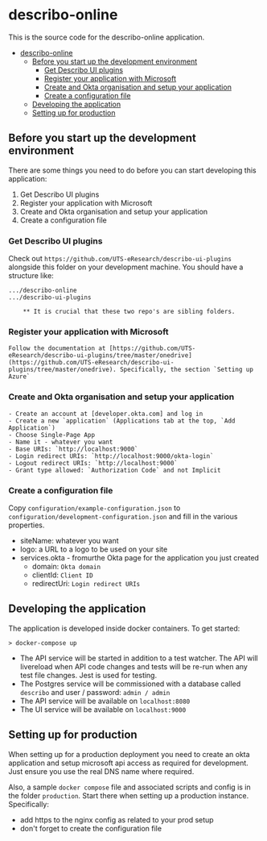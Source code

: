 # describo-online

This is the source code for the describo-online application.

- [describo-online](#describo-online)
  - [Before you start up the development environment](#before-you-start-up-the-development-environment)
    - [Get Describo UI plugins](#get-describo-ui-plugins)
    - [Register your application with Microsoft](#register-your-application-with-microsoft)
    - [Create and Okta organisation and setup your application](#create-and-okta-organisation-and-setup-your-application)
    - [Create a configuration file](#create-a-configuration-file)
  - [Developing the application](#developing-the-application)
  - [Setting up for production](#setting-up-for-production)

## Before you start up the development environment

There are some things you need to do before you can start developing this application:

1. Get Describo UI plugins
2. Register your application with Microsoft
3. Create and Okta organisation and setup your application
4. Create a configuration file

### Get Describo UI plugins

Check out `https://github.com/UTS-eResearch/describo-ui-plugins` alongside this folder on your development machine. You should have a structure like:

```
.../describo-online
.../describo-ui-plugins

    ** It is crucial that these two repo's are sibling folders.
```

### Register your application with Microsoft

    Follow the documentation at [https://github.com/UTS-eResearch/describo-ui-plugins/tree/master/onedrive](https://github.com/UTS-eResearch/describo-ui-plugins/tree/master/onedrive). Specifically, the section `Setting up Azure`

### Create and Okta organisation and setup your application

    - Create an account at [developer.okta.com] and log in
    - Create a new `application` (Applications tab at the top, `Add Application`)
    - Choose Single-Page App
    - Name it - whatever you want
    - Base URIs: `http://localhost:9000`
    - Login redirect URIs: `http://localhost:9000/okta-login`
    - Logout redirect URIs: `http://localhost:9000`
    - Grant type allowed: `Authorization Code` and not Implicit

### Create a configuration file

Copy `configuration/example-configuration.json` to `configuration/development-configuration.json` and fill in the various properties.

-   siteName: whatever you want
-   logo: a URL to a logo to be used on your site
-   services.okta - fromurthe Okta page for the application you just created
    -   domain: `Okta domain`
    -   clientId: `Client ID`
    -   redirectUri: `Login redirect URIs`

## Developing the application

The application is developed inside docker containers. To get started:

```
> docker-compose up
```

-   The API service will be started in addition to a test watcher. The API will livereload when API code changes and tests will be re-run when any test file changes. Jest is used for testing.
-   The Postgres service will be commissioned with a database called `describo` and user / password: `admin / admin`
-   The API service will be available on `localhost:8080`
-   The UI service will be available on `localhost:9000`

## Setting up for production

When setting up for a production deployment you need to create an okta application and setup microsoft api access as required for development. Just ensure you use the real DNS name where required.

Also, a sample `docker compose` file and associated scripts and config is in the folder `production`. Start there when setting up a production instance. Specifically:

-   add https to the nginx config as related to your prod setup
-   don't forget to create the configuration file
